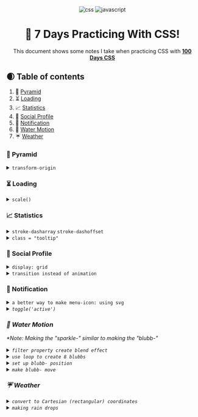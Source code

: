 <div align="center">
  <div>
    <img src="https://img.shields.io/badge/-CSS-black?style=for-the-badge&&logoColor=white&logo=css&color=blue" alt="css" />
    <img src="https://img.shields.io/badge/-Javascript-black?style=for-the-badge&logoColor=white&logo=javascript&color=yellow" alt="javascript" />
  </div>

  <h1 align="center">🚀 7 Days Practicing With CSS!</h1>

   <div align="center">
     This document shows some notes I take when practicing CSS with <a href="https://100dayscss.com/"><b>100 Days CSS</b></a>
    </div>
</div>

<!--define h2 with ##-->
<!--[link text](#url or anchor): add link of a section-->

## 🌒 <a name="table">Table of contents </a>
1. 🌄 [Pyramid](#pyramid)
2. ⏳ [Loading](#loading)
3. 📈 [Statistics](#statistics)
4. 👩 [Social Profile](#social-profile)
5. 🚨 [Notification](#notification)
6. 🌊 [Water Motion](#water-motion)
7. ☔ [Weather](#weather)

<!--define h3 with ###-->
<!--details tag: collapsed section: dropdown-->
<!--summary tag: used for name of dropdown-->

### <a name="pyramid">🌄 Pyramid</a>
<details style="cursor: pointer">
<summary><code>transform-origin</code></summary>

```css
{
    transform-origin: 0px 130px; /*xaxis yaxis - edge of parent block with x=0px y=130px - rotate around a circle a height = radius === 130px*/
    transform: rotate(-100deg); /*disapper from view*/
    animation: sun-move 5s infinite cubic-bezier(.5, .2, .5, .8);
}

@keyframes sun-move {/*% of 5s*/
    30%{transform: rotate(-28deg)}
	70% {transform: rotate(10deg)}
	100% {transform: rotate(70deg)}
}
```
- <p><code style="color: pink; font-size: 12px">transform-origin</code> means defining the center of an object when it transforms - <i>use case</i>: <code style="color: pink; font-size: 12px">rotate(degree)</code>.</p> 
- <p>Decide the <code style="color: pink; font-size: 12px">rotate(degree)</code> means deciding the position of the object when animating that object. The object will move followed by a curve due to rotate effect<p>
</details>

### <a name="loading">⏳ Loading</a>
<details style="cursor: pointer">
<summary><code>scale()</code></summary>

```css
{
    0% {transform: scale(0)}
    40% {transform: scale(1)}
	80% {transform: scale(1)}
	100% {transform: scale(0)}
}
```
- <p>use <code style="color: pink; font-size: 12px">scale(one number)</code> helps to avoid the distortion of the object's size when changing its size, it means multiply the object by <code style="color: pink; font-size: 12px">? number</code><p>
</details>

### <a name="statistics">📈 Statistics</a>
<details style="cursor: pointer"><summary>
<code>stroke-dasharray</code>
<code>stroke-dashoffset</code>
</summary>

```css
{
    stroke-dasharray: 300; /*an array of 300 dashes*/
    animation-name: appear-stroke;
    animation-duration: 500ms;
    animation-timing-function: linear;
    animation-fill-mode: forwards;
}

@keyframes appear-stroke{
	0%{stroke-dashoffset: 300;}
	100%{stroke-dashoffset: 0;}
}
```
- <p><code style="color: pink; font-size: 12px">stroke-dasharray</code>: shows line/stroke under an array of dashes</p>
- <p><code style="color: pink; font-size: 12px">stroke-dasharray: 300</code>: dense collection of dashes helps to form into a connected line</p>
- <p><code style="color: pink; font-size: 12px">stroke-dashoffset</code>: define starting point of the array of dashes counted from right. <br><br> <i>For example</i>: <code style="font-size: 12px">stroke-dashoffset: 300</code> means the starting point of the array of dashes apart from the right 300px and from that point to the left the array of dashes will show up</p>
</details>
<details style="cursor: pointer"><summary><code>class = "tooltip"</code></summary>

```html
<div class='point-1'><div class= 'tooltip'>26</div></div>
```

```css
[class^='point-']:hover {
    .tooltip {
        transform: translate3d(0px, -3px, 0px);
        opacity: 1;
    }
}
```
- <p><code style="color: pink; font-size: 12px">tooltip</code> can be regarded as a child element which is used after hovering its parent element</p>
</details>

### <a name="social-profile">👩 Social Profile</a>
<details style="cursor: pointer"> <summary><code>display: grid</code></summary>

```css
{   display: grid;
	grid-template: repeat(3, 1fr) / repeat(3, 1fr);
	gap: 1px;
}
```
- <p>I used <code style="font-size: 12px; color: pink">grid</code> to organize content blocks since it helps keep everything aligned and proportionate within the same layout.</p>
</details>
<details style="cursor: pointer"><summary><code>transition instead of animation</code></summary>

```css
/*shouldnt*/
@keyframes round {
	100% {transform: rotate(360deg)}
}
```
- <p>There was a problem when I made the two circles of image profile move. At first I used animation (<code style="font-size: 12px; color: pink">keyframes</code>) to make it move when hovering, then added <code style="font-size: 12px; color: pink">animation-direction: reverse</code> into <code style="font-size: 12px; color: pink">animation</code> CSS property of one circle. However circles couldn't get back to their initial state when unhovering</p>
- <p><code style="font-size: 12px; color: pink">transition</code> means switch to another mode => it is suitable when triggered after an event and turned off when there is no event happens => helps element get back to its initial state when unhovering</p>
</details>

### <a name="notification">🚨 Notification</a>
<details style="cursor: pointer"><summary><code>a better way to make menu-icon: using svg</code></summary><br>

<i>This is an updated way compared to the one used in css file. <i>

```css
/*css file*/
.menu-icon{
  position: absolute;
  width: 30px;
  height: 30px;
  background-color: #5B99C2;
}
svg{
  position: relative;
  top: 5px;
}
svg path{
  stroke: rgba(255, 255, 255, 0.6);

}
svg circle{
  fill: rgba(255, 255, 255, 0.6);

}
.menu-icon:hover{
  cursor: pointer;
  svg path{
    stroke: white;
  }
  svg circle{
    fill: white;
  }
}
```

```html
<!--HTML file-->
<div class="menu-icon">
  <svg viewBox="0 0 35 35">
    <path d="M4 5.5 L20 5.5" style="fill: none; stroke-width: 5px; stroke-linecap: round"></path>
    <circle cx="28" cy="5" r="4"></circle>
    <path d="M4 18 L30 18" style="fill: none; stroke-width: 5px; stroke-linecap: round"></path>
  </svg>
</div>
```
</details>

<details style="cursor: pointer"><summary><code>toggle('active')</code></summary>

```js
//js syntax: element.classList.toggle('active') == .classListName_Of_Element:active{}
```
</details>

### <a name="water-motion">🌊 Water Motion</a>
*Note: Making the "sparkle-" similar to making the "blubb-"
<details style="cursor: pointer">
<summary><code>filter property create blend effect</code></summary>

```css
/*using blur to make elements blend into each other*/
.ball{filter: blur(15px)}
[class^='blubb-']{filter: blur(5px);}
```

```css
/*contrast() used on a frame helps colors on that frame sharper and stand out*/
/*contrast(25) means multiply its default value 100% by 25 = 2500%*/
.frame{filter: contrast(25)}
```
</details>

<details style="cursor: pointer">
<summary><code>use loop to create 8 blubbs</code></summary>

```js
/*JS file*/
for(let i = 1; i<=8; i++){
	const blubb = document.createElement('div'); //8 frames
    blubb.classList.add(`blubb-${i}`); //8 class names with "blubb-(1,8)"
}
```
</details>

<details style="cursor: pointer">
<summary><code>set up blubb- position</code></summary>

```css
/*positions of 8 blubbs can be seen as a flower*/
[class^='blubb-']{
	position: absolute;
	width: 50px;
	height: 50px;
	top: calc(50% - 25px);
	left: calc(50% - 25px);
  transform: rotate(var(--randomRotate)); /*define positions of 8 blubbs with rotate(degree)*/
}
```

```js
const randomRotate = `${Math.random() * 300}deg`;
blubb.style.setProperty('--randomRotate', randomRotate);
```
- <p>what i found while making this "water motion" is that I can use variables in CSS file and then <code style="color: pink; font-size: 12px">setProperty("variable-name")</code> in JS file to set property for that variable</p>
</details>

<details style="cursor: pointer">
<summary><code>make blubb- move</code></summary><br>
blubb- will move followed by a curve - which means it has to use <code style="color: pink; font-size: 12px">transform-origin</code> and <code style="color: pink; font-size: 12px">animation - transform: rotate(deg)</code>

```css
/*CSS file*/
[class^="blubb-"]:after{
    position: absolute;
    content: '';
    width: 50px;
    height: 50px;
    border-radius: 200px;
    background: white;
    transform-origin: var(--originX) var(--originY);
    animation: rotate var(--blubbDur) ease-in var(--blubbDelay) infinite;
    filter: blur(5px); /*blend into center ball*/
}
```

```js
const originX = `${40 - i * 3}px`; //define the origin when transform (rotate) < .center radius (<45px) - a circle with radius < 45px
const originY = `${40 - i * 3}px`;
const blubbBlur = `${2.5 + i / 5}s`; //timer 2.5s < x <= 4s
const blubbDelay = `${i / 5}s`;

blubb.style.setProperty('--originX', originX);
blubb.style.setProperty('--originY', originY);
blubb.style.setProperty('--blubbDur', blubbBlur);
blubb.style.setProperty('--blubbDelay', blubbDelay);
```
- reason use <code style="color: pink; font-size: 12px">:after</code> pseudo class to add animation prop instead of adding into <code style="color: pink; font-size: 12px">[class="blubb-"]</code>is to prevent the contradiction with <code style="color: pink; font-size: 12px">animation keyframes - transform: rotate(deg)</code>

```css
/*if write like this - blubb will not be positioned as a flower*/
[class^='blubb-']{
	position: absolute;
	width: 50px;
	height: 50px;
	top: calc(50% - 25px);
	left: calc(50% - 25px);
    transform: rotate(var(--randomRotate)); /*this*/
    transform-origin: var(--originX) var(--originY);
    animation: rotate var(--blubbDur) ease-in var(--blubbDelay) infinite;
}
@keyframes rotate {
	from {
		transform: rotate(0deg); /*this will replace --randomRotate*/
	}
	to {
		transform: rotate(360deg); /*this*/
	}
}
```
</details>


### <a name="weather">☔ Weather</a>
<details style="cursor: pointer">
<summary><code>convert to Cartesian (rectangular) coordinates</code></summary><br>

```js
/*Make poles of moon surface*/
/*JS file*/

const surface = document.querySelector('.surface');
for(let i=1; i<=8; i++){
	const poleCenter = document.createElement('div');
	poleCenter.classList.add(`center-${i}`);
	
  //poles: 3px <= random sizes <= 10px
	const poleCenterWidth = `${i + 2}px`;
	const poleCenterHeight = `${i + 2}px`;
	
	//random position
	const radius = Math.random() * (33 - (i+2)); //on xaxis, the r < 35px - which means all poles will be drawn inside the surface
	const angle = Math.random() * 2 * Math.PI; /*position around a circle == vary from 0deg to 360deg*/

	//convert into retangular coordinates
	const x = radius * Math.cos(angle) + i*2;
	const y = radius * Math.sin(angle) + i*2;
	
	poleCenter.style.setProperty('--poleCenterWidth',poleCenterWidth);
	poleCenter.style.setProperty('--poleCenterHeight',poleCenterHeight);
	poleCenter.style.top = `${y + 35 - (i + 2) / 2}px`; 
	poleCenter.style.left = `${x + 35 - (i + 2) / 2}px`;
	
	surface.appendChild(poleCenter);
}
```
- <p>apply <a href="https://tutorial.math.lamar.edu/Classes/CalcII/PolarCoordinates.aspx"><b>polar coordinates</b></a> to understand the position of a point which is made of by <code style="color: pink; font-size: 12px">(r, angle)</code> then convert <code style="color: pink; font-size: 12px">(r, angle)</code> into rectangular coordinates <code style="color: pink; font-size: 12px">(x,y)</code> by using formulars of: <code style="font-size: 12px; color: pink">sin(angle) = x/y, cos(angle)=y/x</code> and formular of: <code style="color: pink; font-size: 12px">x**2 + y**2 = r**2</code>. r can be regared as radius (distance from the origin which has the rectangular coordinates (0,0)) of a circle where a random point (x,y) can position around</p>
- <p>For example <code style="font-size: 12px">B = polar coordinates(-2, -150)</code> means this position (B) made of (r,angle) is on a circle (origin O - (0,0)) with radius (distance) = abs(-2), this cicle is drawn from a point (A) on x-axis which is equal to -2, OA = radius. the angle -150 is negative, it means the direction to define this B position will be clockwise (the positive direction is anticlockwise). <b>From the -2 on xaxis, define a degree = 150 followed by clockwise direction</b>. After define the distance (r) + angle + direction, we will be able to draw a line which presents the radius and the angle (-150). We can see that (-2, -150) === (2, 30) Reference to read more about polar cooridinates is <a href="https://www.storyofmathematics.com/polar-coordinates/#:~:text=The%20intersection%20represents%20the%20polar%20coordinate%2C">here</a>.</p>


```css
/*apply Polar and Cartesian coordinates logic to make stars*/
.stars{
		position: absolute;
		height: 100%;
		z-index: 0;
		[class^='star-']{
			position: absolute;
			height: 1px;
			width: 1px;
			border-radius: 100%;
			filter: drop-shadow(1px 1px 2px white); /*glow effect*/
			background: white;
			transform: translate3d(var(--axisX),0,0);
			transform-origin: var(--left) var(--top);
			animation-name: rotateStar;
			animation-duration: 1s;
			animation-iteration-count: infinite;
		}
	}
```
</details>

<details style="cursor: pointer">
<summary><code>making rain drops</code></summary><br>

<p>There are 3 types of rain that I made: first one is "heavy-rain", next one is "light-rain" and the last one is "small-rain". Each one has <code style="color: pink; font-size: 12px">:after pseudo class</code> to make a small triangle from top to make it look like a water drop</p>

```css
[class^="heavy-rain"]{
  &:after{
    content: '';
		clip-path: polygon(70% 0%, 0% 100%, 100% 100%);
  }
}
[class^='light-rain-']{
  &:after{
    content: '';
		clip-path: polygon(70% 0%, 0% 100%, 100% 100%)
  }
}
[class^='small-rain-']{
  &:after{
    content: '';
		clip-path: polygon(70% 0%, 0% 100%, 100% 100%)
  }
}
```

```css
/*Animate the rain*/

/*1. I have to define the initial position of the rain - it should hide away from view*/
[class^='heavy-rain-']{top: -350px}
[class^='light-rain-']{top: -400px}
[class^='small-rain-']{top: -400px}

/*2. make it drop by using translate(x,y)*/
@keyframes drop {
	100% {
		transform: translate(-50px, 350px); /*diagnol direction*/
  }
}
@keyframes light-drop {
	100% {
		transform: translate(-50px, 400px); /*diagnol direction*/
  }
}
@keyframes small-drop {
	100% {
		transform: translate(-30px, 430px); /*diagnol direction*/
  }
}

/*3. smash into the ground*/
/*use opacity and increase the width/height*/
@keyframes drop {
	80% {width: 10px; opacity: 1}
	100% {
		opacity: 0.5;
		width: 15px;
	}
}
@keyframes drop-after{
	80% {width: 10px; height: 15px; opacity: 1; top: -100%;}
	100% {width: 15px; height: 5px; opacity: 0.5; top: -40%; transform: rotate(4deg)}
}
@keyframes light-drop {
	80% {width: 8px; opacity: .7}
	100% {
		opacity: 0.2;
		width: 13px;
	}
}
@keyframes light-drop-after{
	80% {width: 8px; height: 13px; opacity: .7; top: -100%;}
	100% {width: 13px; height: 3px; opacity: 0.2; top: -50%;}
}
@keyframes small-drop {
	80% {width: 5px; opacity: .5}
	100% {
		opacity: 0.2;
		width: 8px;
	}
}
@keyframes small-drop-after{
	80% {width: 5px; height: 10px; opacity: .7; top: -100%;}
	100% {width: 8px; height: 1px; opacity: 0.2; top: -50%;}
}
```
</details>